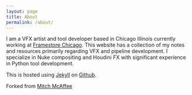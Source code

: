 ```yaml
---
layout: page
title: About
permalink: /about/
---
```


I am a VFX artist and tool developer based in Chicago Illinois currently working at [Framestore Chicago](https://www.framestore.com/?language=en). This website has a collection of my notes and resources primarily regarding VFX and pipeline development. I specialize in Nuke compositing and Houdini FX with significant experience in Python tool development.

This is hosted using [Jekyll](http://jekyllrb.com/) on [Github](https://github.com/thompsonalt/thompsonalt.github.io).

Forked from [Mitch McAffee](https://github.com/themcaffee/notes)